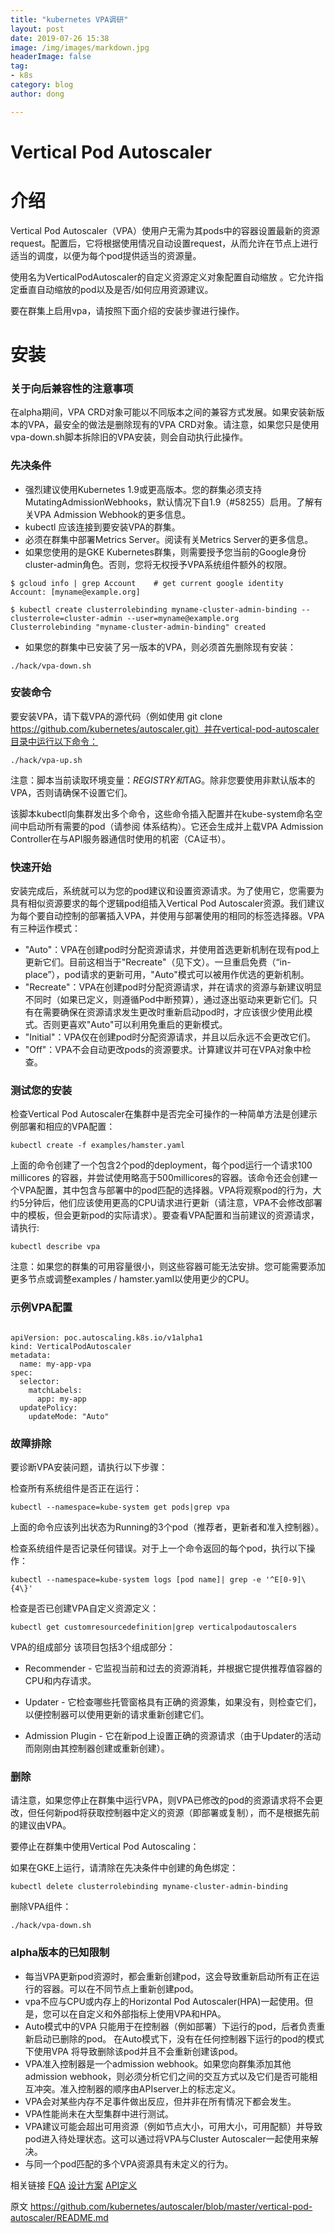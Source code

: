 ```yaml
---
title: "kubernetes VPA调研"
layout: post
date: 2019-07-26 15:38
image: /img/images/markdown.jpg
headerImage: false
tag:
- k8s
category: blog
author: dong

---
```

# Vertical Pod Autoscaler

# 介绍
Vertical Pod Autoscaler（VPA）使用户无需为其pods中的容器设置最新的资源request。配置后，它将根据使用情况自动设置request，从而允许在节点上进行适当的调度，以便为每个pod提供适当的资源量。

使用名为VerticalPodAutoscaler的自定义资源定义对象配置自动缩放 。它允许指定垂直自动缩放的pod以及是否/如何应用资源建议。

要在群集上启用vpa，请按照下面介绍的安装步骤进行操作。


# 安装

### 关于向后兼容性的注意事项
在alpha期间，VPA CRD对象可能以不同版本之间的兼容方式发展。如果安装新版本的VPA，最安全的做法是删除现有的VPA CRD对象。请注意，如果您只是使用vpa-down.sh脚本拆除旧的VPA安装，则会自动执行此操作。

### 先决条件
* 强烈建议使用Kubernetes 1.9或更高版本。您的群集必须支持MutatingAdmissionWebhooks，默认情况下自1.9（#58255）启用。了解有关VPA Admission Webhook的更多信息。
* kubectl 应该连接到要安装VPA的群集。
* 必须在群集中部署Metrics Server。阅读有关Metrics Server的更多信息。
* 如果您使用的是GKE Kubernetes群集，则需要授予您当前的Google身份 cluster-admin角色。否则，您将无权授予VPA系统组件额外的权限。

```console
$ gcloud info | grep Account    # get current google identity
Account: [myname@example.org]

$ kubectl create clusterrolebinding myname-cluster-admin-binding --clusterrole=cluster-admin --user=myname@example.org
Clusterrolebinding "myname-cluster-admin-binding" created
```
 *  如果您的群集中已安装了另一版本的VPA，则必须首先删除现有安装：

```
./hack/vpa-down.sh
```

### 安装命令
要安装VPA，请下载VPA的源代码（例如使用 git clone https://github.com/kubernetes/autoscaler.git）并在vertical-pod-autoscaler目录中运行以下命令：

```
./hack/vpa-up.sh
```

注意：脚本当前读取环境变量：$REGISTRY和$TAG。除非您要使用非默认版本的VPA，否则请确保不设置它们。

该脚本kubectl向集群发出多个命令，这些命令插入配置并在kube-system命名空间中启动所有需要的pod（请参阅 体系结构）。它还会生成并上载VPA Admission Controller在与API服务器通信时使用的机密（CA证书）。

### 快速开始
安装完成后，系统就可以为您的pod建议和设置资源请求。为了使用它，您需要为具有相似资源要求的每个逻辑pod组插入Vertical Pod Autoscaler资源。我们建议为每个要自动控制的部署插入VPA，并使用与部署使用的相同的标签选择器。VPA有三种运作模式：

* "Auto"：VPA在创建pod时分配资源请求，并使用首选更新机制在现有pod上更新它们。目前这相当于"Recreate"（见下文）。一旦重启免费（“in-place”），pod请求的更新可用，"Auto"模式可以被用作优选的更新机制。
* "Recreate"：VPA在创建pod时分配资源请求，并在请求的资源与新建议明显不同时（如果已定义，则遵循Pod中断预算），通过逐出驱动来更新它们。只有在需要确保在资源请求发生更改时重新启动pod时，才应该很少使用此模式。否则更喜欢"Auto"可以利用免重启的更新模式。
* "Initial"：VPA仅在创建pod时分配资源请求，并且以后永远不会更改它们。
* "Off"：VPA不会自动更改pods的资源要求。计算建议并可在VPA对象中检查。


### 测试您的安装
检查Vertical Pod Autoscaler在集群中是否完全可操作的一种简单方法是创建示例部署和相应的VPA配置：

```
kubectl create -f examples/hamster.yaml
```

上面的命令创建了一个包含2个pod的deployment，每个pod运行一个请求100 millicores 的容器，并尝试使用略高于500millicores的容器。该命令还会创建一个VPA配置，其中包含与部署中的pod匹配的选择器。VPA将观察pod的行为，大约5分钟后，他们应该使用更高的CPU请求进行更新（请注意，VPA不会修改部署中的模板，但会更新pod的实际请求）。要查看VPA配置和当前建议的资源请求，请执行:

```
kubectl describe vpa
```

注意：如果您的群集的可用容量很小，则这些容器可能无法安排。您可能需要添加更多节点或调整examples / hamster.yaml以使用更少的CPU。


### 示例VPA配置

```

apiVersion: poc.autoscaling.k8s.io/v1alpha1
kind: VerticalPodAutoscaler
metadata:
  name: my-app-vpa
spec:
  selector:
    matchLabels:
      app: my-app
  updatePolicy:
    updateMode: "Auto"

```

###  故障排除
要诊断VPA安装问题，请执行以下步骤：

检查所有系统组件是否正在运行：
```
kubectl --namespace=kube-system get pods|grep vpa
```

上面的命令应该列出状态为Running的3个pod（推荐者，更新者和准入控制器）。

检查系统组件是否记录任何错误。对于上一个命令返回的每个pod，执行以下操作：
```
kubectl --namespace=kube-system logs [pod name]| grep -e '^E[0-9]\{4\}'
 ```
检查是否已创建VPA自定义资源定义：
```
kubectl get customresourcedefinition|grep verticalpodautoscalers
```
VPA的组成部分
该项目包括3个组成部分：

* Recommender - 它监视当前和过去的资源消耗，并根据它提供推荐值容器的CPU和内存请求。

* Updater - 它检查哪些托管窗格具有正确的资源集，如果没有，则检查它们，以便控制器可以使用更新的请求重新创建它们。

* Admission Plugin - 它在新pod上设置正确的资源请求（由于Updater的活动而刚刚由其控制器创建或重新创建）。


### 删除
请注意，如果您停止在群集中运行VPA，则VPA已修改的pod的资源请求将不会更改，但任何新pod将获取控制器中定义的资源（即部署或复制），而不是根据先前的建议由VPA。

要停止在群集中使用Vertical Pod Autoscaling：

如果在GKE上运行，请清除在先决条件中创建的角色绑定：

```
kubectl delete clusterrolebinding myname-cluster-admin-binding
```
删除VPA组件：
```
./hack/vpa-down.sh
```

### alpha版本的已知限制
* 每当VPA更新pod资源时，都会重新创建pod，这会导致重新启动所有正在运行的容器。可以在不同节点上重新创建pod。
* vpa不应与CPU或内存上的Horizo​​ntal Pod Autoscaler(HPA)一起使用。但是，您可以在自定义和外部指标上使用VPA和HPA。
* Auto模式中的VPA 只能用于在控制器（例如部署）下运行的pod，后者负责重新启动已删除的pod。 在Auto模式下，没有在任何控制器下运行的pod的模式下使用VPA 将导致删除该pod并且不会重新创建该pod。
* VPA准入控制器是一个admission webhook。如果您向群集添加其他admission webhook，则必须分析它们之间的交互方式以及它们是否可能相互冲突。准入控制器的顺序由APIserver上的标志定义。
* VPA会对某些内存不足事件做出反应，但并非在所有情况下都会发生。
* VPA性能尚未在大型集群中进行测试。
* VPA建议可能会超出可用资源（例如节点大小，可用大小，可用配额）并导致pod进入待处理状态。这可以通过将VPA与Cluster Autoscaler一起使用来解决。
* 与同一个pod匹配的多个VPA资源具有未定义的行为。


相关链接
[FQA](https://github.com/kubernetes/autoscaler/blob/master/vertical-pod-autoscaler/FAQ.md)
[设计方案](https://github.com/kubernetes/community/blob/master/contributors/design-proposals/autoscaling/vertical-pod-autoscaler.md)
[API定义](https://github.com/kubernetes/autoscaler/blob/master/vertical-pod-autoscaler/pkg/apis/autoscaling.k8s.io/v1beta2/types.go)

原文
https://github.com/kubernetes/autoscaler/blob/master/vertical-pod-autoscaler/README.md
